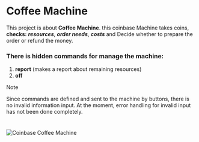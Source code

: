 
# Coffee Machine

This project is about __Coffee Machine__.
this coinbase Machine takes coins, **checks:** ***resources***, ***order needs***, ***costs*** and Decide whether to prepare the order or refund the money.

### There is hidden commands for manage the machine:
1. **report** (makes a report about remaining resources)
2. **off** 
> [!NOTE] 
>
> Since commands are defined and sent to the machine by buttons, there is no invalid information input.
> At the moment, error handling for invalid input has not been done completely.

#
![Coinbase Coffee Machine](https://i.ebayimg.com/images/g/COIAAOSwKWBkR0Kc/s-l960.webp)

